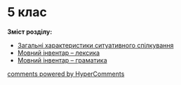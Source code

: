 <div id="hypercomments_widget" class="js-hypercomments-widget invisible"></div>

# 5 клас

<p><b>Зміст розділу:</b></p>

<ul>
  <li><a href="./spilkuvannya.md">Загальні характеристики ситуативного спілкування</a></li>
  <li><a href="./leksyka.md">Мовний інвентар – лексика</a></li>
  <li><a href="./gramatyka.md">Мовний інвентар – граматика</a></li>
</ul>  


<div class="js-hypercomments-container">
    <a href="http://hypercomments.com" class="hc-link" title="comments widget">comments powered by HyperComments</a>
</div>